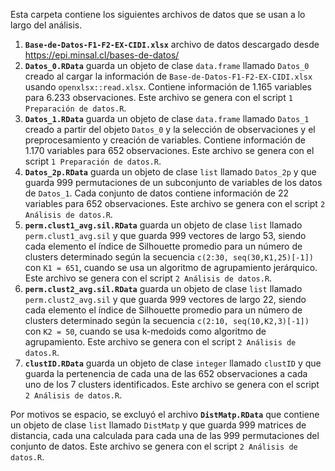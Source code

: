 Esta carpeta contiene los siguientes archivos de datos que se usan a lo largo del análisis.
1. **`Base-de-Datos-F1-F2-EX-CIDI.xlsx`** archivo de datos descargado desde https://epi.minsal.cl/bases-de-datos/
2. **`Datos_0.RData`** guarda un objeto de clase `data.frame` llamado `Datos_0` creado al cargar la información de `Base-de-Datos-F1-F2-EX-CIDI.xlsx` usando `openxlsx::read.xlsx`. Contiene información de 1.165 variables para 6.233 observaciones. Este archivo se genera con el script `1 Preparación de datos.R`.
3. **`Datos_1.RData`** guarda un objeto de clase `data.frame` llamado `Datos_1` creado a partir del objeto `Datos_0` y la selección de observaciones y el preprocesamiento y creación de variables. Contiene información de 1.170 variables para 652 observaciones. Este archivo se genera con el script `1 Preparación de datos.R`.
4. **`Datos_2p.RData`** guarda un objeto de clase `list` llamado `Datos_2p` y que guarda 999 permutaciones de un subconjunto de variables de los datos de `Datos_1`. Cada conjunto de datos contiene información de 22 variables para 652 observaciones. Este archivo se genera con el script `2 Análisis de datos.R`.
5. **`perm.clust1_avg.sil.RData`** guarda un objeto de clase `list` llamado `perm.clust1_avg.sil` y que guarda 999 vectores de largo 53, siendo cada elemento el índice de Silhouette promedio para un número de clusters determinado según la secuencia `c(2:30, seq(30,K1,25)[-1])` con `K1 = 651`, cuando se usa un algoritmo de agrupamiento jerárquico. Este archivo se genera con el script `2 Análisis de datos.R`.
6. **`perm.clust2_avg.sil.RData`** guarda un objeto de clase `list` llamado `perm.clust2_avg.sil` y que guarda 999 vectores de largo 22, siendo cada elemento el índice de Silhouette promedio para un número de clusters determinado según la secuencia `c(2:10, seq(10,K2,3)[-1])` con `K2 = 50`, cuando se usa k-medoids como algoritmo de agrupamiento. Este archivo se genera con el script `2 Análisis de datos.R`.
7. **`clustID.RData`** guarda un objeto de clase `integer` llamado `clustID` y que guarda la pertenencia de cada una de las 652 observaciones a cada uno de los 7 clusters identificados. Este archivo se genera con el script `2 Análisis de datos.R`.

Por motivos se espacio, se excluyó el archivo **`DistMatp.RData`** que contiene un objeto de clase `list` llamado `DistMatp` y que guarda 999 matrices de distancia, cada una calculada para cada una de las 999 permutaciones del conjunto de datos. Este archivo se genera con el script `2 Análisis de datos.R`.
